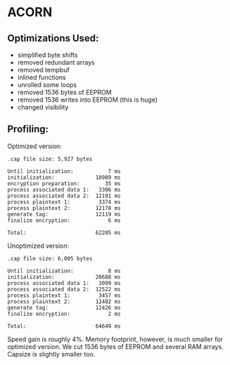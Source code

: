# ACORN

## Optimizations Used:
 * simplified byte shifts
 * removed redundant arrays
 * removed tempbuf
 * inlined functions
 * unrolled some loops
 * removed 1536 bytes of EEPROM
 * removed 1536 writes into EEPROM (this is huge)
 * changed visibility

## Profiling:
Optimized version:
```
.cap file size: 5,927 bytes

Until initialization:           7 ms
initialization:             18989 ms
encryption preparation:        35 ms
process associated data 1:   3306 ms
process associated data 2:  12191 ms
process plaintext 1:         3374 ms
process plaintext 2:        12178 ms
generate tag:               12119 ms
finalize encryption:            6 ms

Total:                      62205 ms
```
Unoptimized version:
```
.cap file size: 6,005 bytes

Until initialization:           8 ms
initialization:             20688 ms
process associated data 1:   3099 ms
process associated data 2:  12522 ms
process plaintext 1:         3457 ms
process plaintext 2:        12482 ms
generate tag:               12426 ms
finalize encryption:            2 ms

Total:                      64649 ms
```
Speed gain is roughly 4%. Memory footprint, however, is much smaller for optimized version. We cut 1536 bytes of EEPROM and several RAM arrays. Capsize is slightly smaller too.
